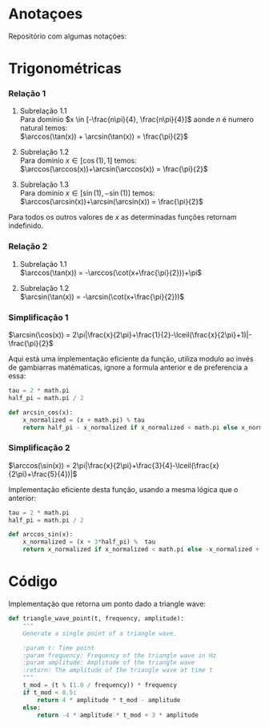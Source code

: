 # Anotaçoes

Repositório com algumas notações:

# Trigonométricas

### Relação 1
1.  Subrelação 1.1 \
Para dominio $x \in [-\frac{n\pi}{4}, \frac{n\pi}{4}]$ aonde $n$ é numero natural temos: \
 $\arccos(\tan(x)) + \arcsin(\tan(x)) = \frac{\pi}{2}$ 

2.  Subrelação 1.2 \
 Para dominio $x \in [\cos(1), 1]$ temos: \
 $\arccos(\arccos(x))+\arcsin(\arccos(x)) = \frac{\pi}{2}$ 

3.  Subrelação 1.3 \
 Para dominio $x \in [\sin(1), -\sin(1)]$ temos: \
 $\arccos(\arcsin(x))+\arcsin(\arcsin(x)) = \frac{\pi}{2}$

Para todos os outros valores de $x$ as determinadas funções retornam indefinido.

### Relação 2
1.  Subrelação 1.1 \
$\arccos(\tan(x)) = -\arccos(\cot(x+\frac{\pi}{2}))+\pi$

1.  Subrelação 1.2 \
$\arcsin(\tan(x)) = -\arcsin(\cot(x+\frac{\pi}{2}))$

### Simplificação 1
$\arcsin(\cos(x)) = 2\pi|\frac{x}{2\pi}+\frac{1}{2}-\lceil(\frac{x}{2\pi}+1)|-\frac{\pi}{2}$ 

Aqui está uma implementação eficiente da função, utiliza modulo ao invés de gambiarras matématicas, ignore a formula anterior e de preferencia a essa:
```python
tau = 2 * math.pi
half_pi = math.pi / 2

def arcsin_cos(x):
    x_normalized = (x + math.pi) % tau
    return half_pi - x_normalized if x_normalized < math.pi else x_normalized - 3*half_pi
```


### Simplificação 2
$\arccos(\sin(x)) = 2\pi|\frac{x}{2\pi}+\frac{3}{4}-\lceil(\frac{x}{2\pi}+\frac{5}{4})|$

Implementação eficiente desta função, usando a mesma lógica que o anterior:
```python
tau = 2 * math.pi
half_pi = math.pi / 2

def arccos_sin(x):
    x_normalized = (x + 3*half_pi) %  tau
    return x_normalized if x_normalized < math.pi else -x_normalized + tau
```

# Código 
Implementação que retorna um ponto dado a triangle wave:
```python 
def triangle_wave_point(t, frequency, amplitude):
    """
    Generate a single point of a triangle wave.

    :param t: Time point
    :param frequency: Frequency of the triangle wave in Hz
    :param amplitude: Amplitude of the triangle wave
    :return: The amplitude of the triangle wave at time t
    """
    t_mod = (t % (1.0 / frequency)) * frequency
    if t_mod < 0.5:
        return 4 * amplitude * t_mod - amplitude
    else:
        return -4 * amplitude * t_mod + 3 * amplitude
```


